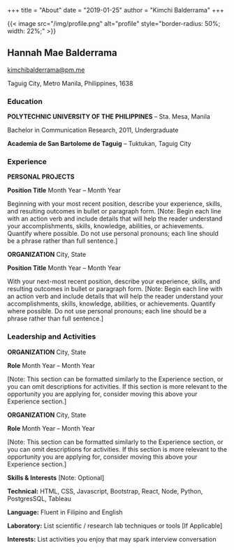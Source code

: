 +++
title = "About"
date = "2019-01-25"
author = "Kimchi Balderrama"
+++


{{< image src="/img/profile.png" alt="profile" style="border-radius: 50%; width: 22%;" >}}


## Hannah Mae Balderrama ##

kimchibalderrama@pm.me

Taguig City, Metro Manila, Philippines, 1638


### Education ###

**POLYTECHNIC UNIVERSITY OF THE PHILIPPINES** – Sta. Mesa, Manila

Bachelor in Communication Research, 2011, Undergraduate

**Academia de San Bartolome de Taguig** – Tuktukan, Taguig City



### Experience ###

**PERSONAL PROJECTS** 

**Position Title** Month Year – Month Year

Beginning with your most recent position, describe your experience, skills, and resulting outcomes in bullet or paragraph form. [Note: Begin each line with an action verb and include details that will help the reader understand your accomplishments, skills, knowledge, abilities, or achievements. Quantify where possible. Do not use personal pronouns; each line should be a phrase rather than full sentence.]

**ORGANIZATION** City, State

**Position Title** Month Year – Month Year

With your next-most recent position, describe your experience, skills, and resulting outcomes in bullet or paragraph form. [Note: Begin each line with an action verb and include details that will help the reader understand your accomplishments, skills, knowledge, abilities, or achievements. Quantify where possible. Do not use personal pronouns; each line should be a phrase rather than full sentence.]

### Leadership and Activities ###

**ORGANIZATION** City, State

**Role** Month Year – Month Year

[Note: This section can be formatted similarly to the Experience section, or you can omit descriptions for activities. If this section is more relevant to the opportunity you are applying for, consider moving this above your Experience section.]

**ORGANIZATION** City, State

**Role** Month Year – Month Year

[Note: This section can be formatted similarly to the Experience section, or you can omit descriptions for activities. If this section is more relevant to the opportunity you are applying for, consider moving this above your Experience section.]

**Skills &amp; Interests** [Note: Optional]

**Technical:** HTML, CSS, Javascript, Bootstrap, React, Node, Python, PostgresSQL, Tableau

**Language:** Fluent in Filipino and English

**Laboratory:** List scientific / research lab techniques or tools [If Applicable]

**Interests:** List activities you enjoy that may spark interview conversation